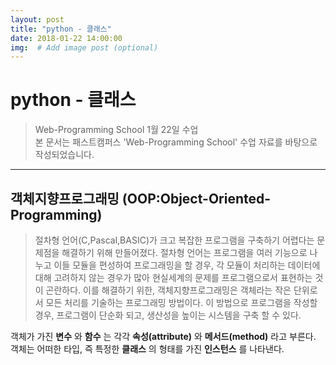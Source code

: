```yaml
---
layout: post
title: "python - 클래스"
date: 2018-01-22 14:00:00
img:  # Add image post (optional)
---
```

# python - 클래스
>Web-Programming School 1월 22일 수업 <br>
>본 문서는 패스트캠퍼스 'Web-Programming School' 수업 자료를 바탕으로 작성되었습니다.

------

## 객체지향프로그래밍 (OOP:Object-Oriented-Programming)
> 절차형 언어(C,Pascal,BASIC)가 크고 복잡한 프로그램을 구축하기 어렵다는 문제점을 해결하기 위해 만들어졌다. 절차형 언어는 프로그램을 여러 기능으로 나누고 이들 모듈을 편성하여 프로그래밍을 할 경우, 각 모듈이 처리하는 데이터에 대해 고려하지 않는 경우가 많아 현실세계의 문제를 프로그램으로서 표현하는 것이 곤란하다.
> 이를 해결하기 위한, 객체지향프로그래밍은 객체라는 작은 단위로서 모든 처리를 기술하는 프로그래밍 방법이다. 이 방법으로 프로그램을 작성할 경우, 프로그램이 단순화 되고, 생산성을 높이는 시스템을 구축 할 수 있다.

객체가 가진 **변수** 와 **함수** 는 각각 **속성(attribute)** 와 **메서드(method)** 라고 부른다.
객체는 어떠한 타입, 즉 특정한 **클래스** 의 형태를 가진 **인스턴스** 를 나타낸다.
